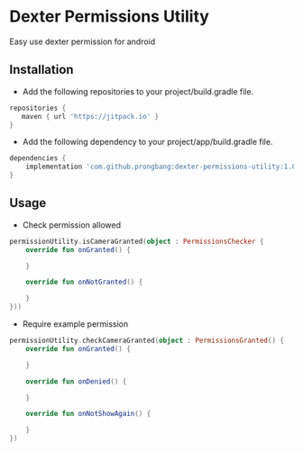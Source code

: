 # Dexter Permissions Utility

Easy use dexter permission for android

## Installation

- Add the following repositories to your project/build.gradle file.

```groovy
repositories {
   maven { url 'https://jitpack.io' }
}
```

- Add the following dependency to your project/app/build.gradle file.

```groovy
dependencies {
    implementation 'com.github.prongbang:dexter-permissions-utility:1.0.0'
}
```

## Usage

- Check permission allowed

```kotlin
permissionUtility.isCameraGranted(object : PermissionsChecker {
    override fun onGranted() {

    }

    override fun onNotGranted() {

    }
}))
```

- Require example permission

```kotlin
permissionUtility.checkCameraGranted(object : PermissionsGranted() {
    override fun onGranted() {

    }

    override fun onDenied() {

    }

    override fun onNotShowAgain() {

    }
})
```